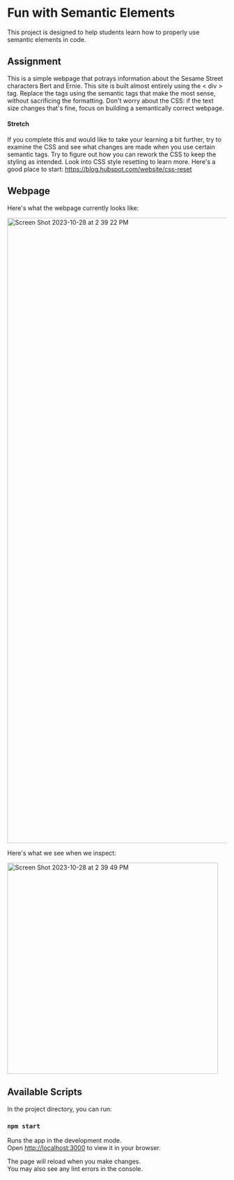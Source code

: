 # Fun with Semantic Elements

This project is designed to help students learn how to properly use semantic elements in code.

## Assignment

This is a simple webpage that potrays information about the Sesame Street characters Bert and Ernie.
This site is built almost entirely using the < div > tag.
Replace the tags using the semantic tags that make the most sense, without sacrificing the formatting.
Don't worry about the CSS: if the text size changes that's fine, focus on building a semantically correct webpage.

#### Stretch

If you complete this and would like to take your learning a bit further, try to examine the CSS and see what changes are made when you use certain semantic tags. Try to figure out how you can rework the CSS to keep the styling as intended. Look into CSS style resetting to learn more. Here's a good place to start: https://blog.hubspot.com/website/css-reset

## Webpage

Here's what the webpage currently looks like:

<img width="1434" alt="Screen Shot 2023-10-28 at 2 39 22 PM" src="https://github.com/JacquelineJG/student-assignment/assets/65920700/724a611b-aa19-4bf3-a9bd-defe21691103">

Here's what we see when we inspect:

<img width="484" alt="Screen Shot 2023-10-28 at 2 39 49 PM" src="https://github.com/JacquelineJG/student-assignment/assets/65920700/d8b9327f-e9a1-43bb-883f-9b16e8625ead">

## Available Scripts

In the project directory, you can run:

### `npm start`

Runs the app in the development mode.\
Open [http://localhost:3000](http://localhost:3000) to view it in your browser.

The page will reload when you make changes.\
You may also see any lint errors in the console.
